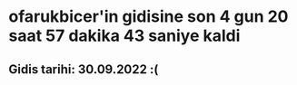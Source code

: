 # ofarukbicer'in gidisine son 4 gun 20 saat 57 dakika 43 saniye kaldi

## Gidis tarihi: 30.09.2022 :(
